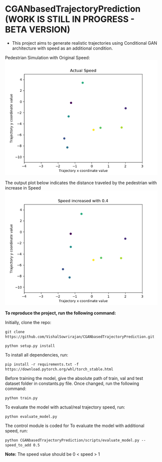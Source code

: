 # **CGANbasedTrajectoryPrediction**  (WORK IS STILL IN PROGRESS - BETA VERSION)

* This project aims to generate realistic trajectories using Conditional GAN architecture with speed as an additional condition.

Pedestrian Simulation with Original Speed:
![OriginalSpeedPlot](https://github.com/VishalSowrirajan/CGANbasedTrajectoryPrediction/blob/master/Plots/Actual%20Speed.gif)

The output plot below indicates the distance traveled by the pedestrian with increase in Speed
![IncreasedSpeedPlot](https://github.com/VishalSowrirajan/CGANbasedTrajectoryPrediction/blob/master/Plots/Speed%200.4.gif)

**To reproduce the project, run the following command:**

Initially, clone the repo:
````
git clone https://github.com/VishalSowrirajan/CGANbasedTrajectoryPrediction.git
````

````
python setup.py install
````

To install all dependencies, run:
````
pip install -r requirements.txt -f https://download.pytorch.org/whl/torch_stable.html
````

Before training the model, give the absolute path of train, val and test dataset folder in constants.py file. Once changed,
run the following command:
````
python train.py
````

To evaluate the model with actual/real trajectory speed, run:
````
python evaluate_model.py
````

The control module is coded for
To evaluate the model with additional speed, run:
````
python CGANbasedTrajectoryPrediction/scripts/evaluate_model.py --speed_to_add 0.5
````
**Note:** The speed value should be 0 < speed > 1
